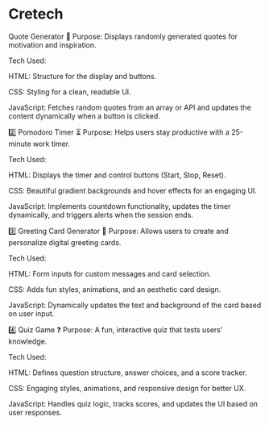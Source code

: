 # Cretech
Quote Generator 📝
Purpose: Displays randomly generated quotes for motivation and inspiration.

Tech Used:

HTML: Structure for the display and buttons.

CSS: Styling for a clean, readable UI.

JavaScript: Fetches random quotes from an array or API and updates the content dynamically when a button is clicked.

2️⃣ Pomodoro Timer ⏳
Purpose: Helps users stay productive with a 25-minute work timer.

Tech Used:

HTML: Displays the timer and control buttons (Start, Stop, Reset).

CSS: Beautiful gradient backgrounds and hover effects for an engaging UI.

JavaScript: Implements countdown functionality, updates the timer dynamically, and triggers alerts when the session ends.

3️⃣ Greeting Card Generator 🎨
Purpose: Allows users to create and personalize digital greeting cards.

Tech Used:

HTML: Form inputs for custom messages and card selection.

CSS: Adds fun styles, animations, and an aesthetic card design.

JavaScript: Dynamically updates the text and background of the card based on user input.

4️⃣ Quiz Game ❓
Purpose: A fun, interactive quiz that tests users' knowledge.

Tech Used:

HTML: Defines question structure, answer choices, and a score tracker.

CSS: Engaging styles, animations, and responsive design for better UX.

JavaScript: Handles quiz logic, tracks scores, and updates the UI based on user responses.
